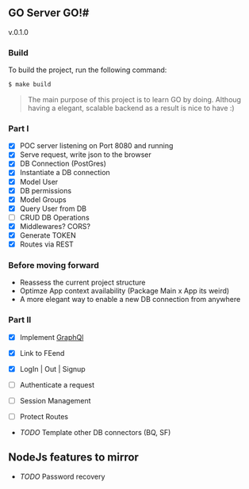 ## GO Server GO!#

v.0.1.0

### Build

To build the project, run the following command:

```bash
$ make build
```

> The main purpose of this project is to learn GO by doing.
> Althoug having a elegant, scalable backend as a result is nice to have :)


### Part I
- [x] POC server listening on Port 8080 and running
- [x] Serve request, write json to the browser
- [x] DB Connection (PostGres)
- [x] Instantiate a DB connection
- [x] Model User
- [x] DB permissions
- [x] Model Groups
- [x] Query User from DB
- [ ] CRUD DB Operations
- [x] Middlewares? CORS?
- [x] Generate TOKEN
- [x] Routes via REST

### Before moving forward
* Reassess the current project structure
* Optimze App context availability (Package Main x App its weird)
* A more elegant way to enable a new DB connection from anywhere

### Part II
- [x]  Implement [GraphQl](https://github.com/graphql-go/graphql)
- [x]  Link to FEend
- [x]  LogIn | Out | Signup
- [ ]  Authenticate a request
- [ ]  Session Management
- [ ] Protect Routes


* *TODO* Template other DB connectors (BQ, SF)

## NodeJs features to mirror
* *TODO* Password recovery

